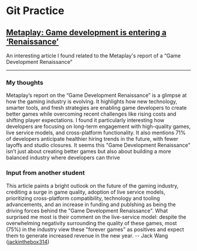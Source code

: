 # Git Practice

## [Metaplay: Game development is entering a ‘Renaissance’](https://www.developer-tech.com/news/metaplay-game-development-entering-renaissance/)

An interesting article I found related to the Metaplay's report of a “Game Development Renaissance”

--- 

### My thoughts

Metaplay’s report on the “Game Development Renaissance” is a glimpse at how the gaming industry is evolving. It highlights how new technology, smarter tools, and fresh strategies are enabling game developers to create better games while overcoming recent challenges like rising costs and shifting player expectations. I found it particularly interesting how developers are focusing on long-term engagement with high-quality games, live service models, and cross-platform functionality. It also mentions 71% of developers anticipate healthier hiring trends in the future, with fewer layoffs and studio closures. It seems this "Game Development Renaissance" isn’t just about creating better games but also about building a more balanced industry where developers can thrive

### Input from another student

This article paints a bright outlook on the future of the gaming industry, crediting a surge in game quality, adoption of live service models, prioritizing cross-platform compatibility, technology and tooling advancements, and an increase in funding and publshing as being the driving forces behind the "Game Development Renaissance". What surprised me most is their comment on the live-service model: despite the overwhelming negativity surrounding the quality of these games, most (75%) in the industry view these "forever games" as positives and expect them to generate increased revenue in the new year. -- Jack Wang ([jackinthebox314](https://github.com/software-students-spring2025/0-git-practice-v2-JackInTheBox314.git))
